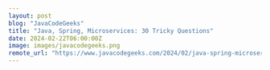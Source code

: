 ```yaml
---
layout: post
blog: "JavaCodeGeeks"
title: "Java, Spring, Microservices: 30 Tricky Questions"
date: 2024-02-22T06:00:00Z
image: images/javacodegeeks.png
remote_url: "https://www.javacodegeeks.com/2024/02/java-spring-microservices-30-tricky-questions.html"
---
```

